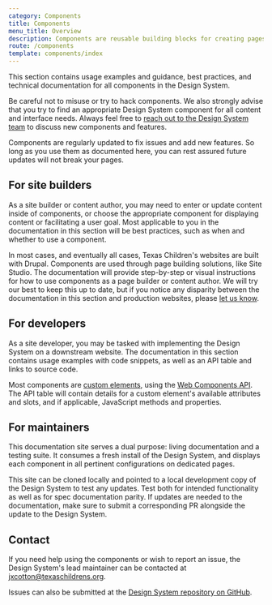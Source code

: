 ```yaml
---
category: Components
title: Components
menu_title: Overview
description: Components are reusable building blocks for creating pages and interfaces. They are intended to be configurable, content-agnostic, and context-aware, while also being consistent and predictable. Using a component-based approach to building pages and interfaces, you can more quickly and easily deliver consistent, quality-controlled experiences to end users.
route: /components
template: components/index
---
```


This section contains usage examples and guidance, best practices, and technical documentation for all components in the Design System.

Be careful not to misuse or try to hack components. We also strongly advise that you try to find an appropriate Design System component for all content and interface needs. Always feel free to [reach out to the Design System team](#contact) to discuss new components and features.

Components are regularly updated to fix issues and add new features. So long as you use them as documented here, you can rest assured future updates will not break your pages.

## For site builders
As a site builder or content author, you may need to enter or update content inside of components, or choose the appropriate component for displaying content or facilitating a user goal. Most applicable to you in the documentation in this section will be best practices, such as when and whether to use a component.

In most cases, and eventually all cases, Texas Children's websites are built with Drupal. Components are used through page building solutions, like Site Studio. The documentation will provide step-by-step or visual instructions for how to use components as a page builder or content author. We will try our best to keep this up to date, but if you notice any disparity between the documentation in this section and production websites, please [let us know](#contact).

## For developers
As a site developer, you may be tasked with implementing the Design System on a downstream website. The documentation in this section contains usage examples with code snippets, as well as an API table and links to source code.

Most components are [custom elements](https://developer.mozilla.org/en-US/docs/Web/Web_Components/Using_custom_elements), using the [Web Components API](https://developer.mozilla.org/en-US/docs/Web/API/Web_components). The API table will contain details for a custom element's available attributes and slots, and if applicable, JavaScript methods and properties.

## For maintainers
This documentation site serves a dual purpose: living documentation and a testing suite. It consumes a fresh install of the Design System, and displays each component in all pertinent configurations on dedicated pages.

This site can be cloned locally and pointed to a local development copy of the Design System to test any updates. Test both for intended functionality as well as for spec documentation parity. If updates are needed to the documentation, make sure to submit a corresponding PR alongside the update to the Design System.

## Contact
If you need help using the components or wish to report an issue, the Design System's lead maintainer can be contacted at [jxcotton@texaschildrens.org](mailto:jxcotton@texaschildrens.org).

Issues can also be submitted at the [Design System repository on GitHub](https://github.com/jacecotton/tcds/issues).